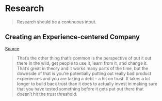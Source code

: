 # Research

> Research should be a continuous input.

## Creating an Experience-centered Company

[Source](https://blog.intercom.com/autodesks-maria-giudice-on-creating-an-experience-centered-company/)

> That’s the other thing that’s common is the perspective of put it out there in the wild, get people to use it, learn from it, and change it. That’s great in theory and it works many parts of the time, but the downside of that is you’re potentially putting out really bad product experiences and you are taking a debt – a hit on trust. It takes a lot longer to build back trust than it does to actually invest in making sure that you have tested something before it gets put out there that doesn’t hit the trust threshold.
